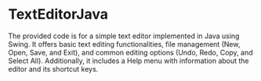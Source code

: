 # TextEditorJava
The provided code is for a simple text editor implemented in Java using Swing. It offers basic text editing functionalities, file management (New, Open, Save, and Exit), and common editing options (Undo, Redo, Copy, and Select All). Additionally, it includes a Help menu with information about the editor and its shortcut keys.
